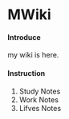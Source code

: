 # MWiki

#### Introduce
my wiki is here.

#### Instruction

1.  Study Notes
2.  Work  Notes
3.  Lifves Notes
